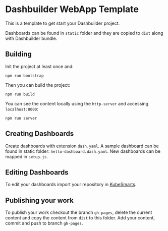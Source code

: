 # Dashbuilder WebApp Template

This is a template to get start your Dashbuilder project.

Dashboards can be found in `static` folder and they are copied to `dist` along with Dashbuilder bundle.

## Building

Init the project at least once and:

```
npm run bootstrap
``` 

Then you can build the project:

```
npm run build
```

You can see the content locally using the `http-server` and accessing `localhost:8000`:

```
npm run server
```

## Creating Dashboards

Create dashboards with extension `dash.yaml`. A sample dashboard can be found in static folder: `hello-dashboard.dash.yaml`. New dashboards can be mapped in `setup.js`.

## Editing Dashboards

To edit your dashboards import your repository in [KubeSmarts](https://start.kubesmarts.org).

## Publishing your work

To publish your work checkout the branch `gh-pages`, delete the current content and copy the content from `dist` to this folder. Add your content, commit and push to branch `gh-pages`.